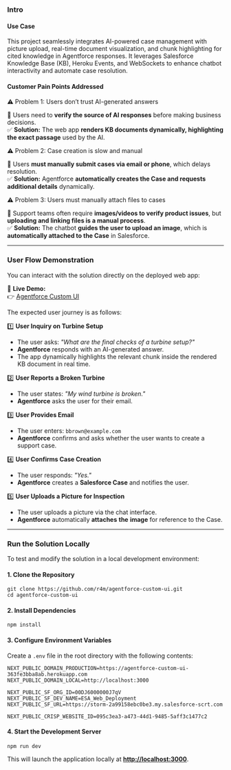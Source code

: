 ### **Intro**

#### Use Case

This project seamlessly integrates AI-powered case management with picture upload, real-time document visualization, and chunk highlighting for cited knowledge in Agentforce responses. It leverages Salesforce Knowledge Base (KB), Heroku Events, and WebSockets to enhance chatbot interactivity and automate case resolution.

#### Customer Pain Points Addressed

⚠️ Problem 1: Users don’t trust AI-generated answers

🔻 Users need to **verify the source of AI responses** before making business decisions.  
✅ **Solution:** The web app **renders KB documents dynamically, highlighting the exact passage** used by the AI.

⚠️ Problem 2: Case creation is slow and manual

🔻 Users **must manually submit cases via email or phone**, which delays resolution.  
✅ **Solution:** Agentforce **automatically creates the Case and requests additional details** dynamically.

⚠️ Problem 3: Users must manually attach files to cases

🔻 Support teams often require **images/videos to verify product issues**, but **uploading and linking files is a manual process**.  
✅ **Solution:** The chatbot **guides the user to upload an image**, which is **automatically attached to the Case** in Salesforce.

---

### **User Flow Demonstration**

You can interact with the solution directly on the deployed web app:

🔗 **Live Demo:**  
 👉 [Agentforce Custom UI](https://agentforce-custom-ui-363fe3bba8ab.herokuapp.com/)

The expected user journey is as follows:

1️⃣ **User Inquiry on Turbine Setup**

* The user asks: *"What are the final checks of a turbine setup?"*  
* **Agentforce** responds with an AI-generated answer.  
* The app dynamically highlights the relevant chunk inside the rendered KB document in real time.

2️⃣ **User Reports a Broken Turbine**

* The user states: *"My wind turbine is broken."*  
* **Agentforce** asks the user for their email.

3️⃣ **User Provides Email**

* The user enters: `bbrown@example.com`  
* **Agentforce** confirms and asks whether the user wants to create a support case.

4️⃣ **User Confirms Case Creation**

* The user responds: *"Yes."*  
* **Agentforce** creates a **Salesforce Case** and notifies the user.

5️⃣ **User Uploads a Picture for Inspection**

* The user uploads a picture via the chat interface.  
* **Agentforce** automatically **attaches** **the** **image** for reference to the Case.

---

### **Run the Solution Locally**

To test and modify the solution in a local development environment:

#### **1\. Clone the Repository**

```
git clone https://github.com/r4m/agentforce-custom-ui.git
cd agentforce-custom-ui
```

#### **2\. Install Dependencies**

```
npm install
```

#### **3\. Configure Environment Variables**

Create a `.env` file in the root directory with the following contents:

```
NEXT_PUBLIC_DOMAIN_PRODUCTION=https://agentforce-custom-ui-363fe3bba8ab.herokuapp.com
NEXT_PUBLIC_DOMAIN_LOCAL=http://localhost:3000

NEXT_PUBLIC_SF_ORG_ID=00DJ6000000J7qV
NEXT_PUBLIC_SF_DEV_NAME=ESA_Web_Deployment
NEXT_PUBLIC_SF_URL=https://storm-2a99158ebc0be3.my.salesforce-scrt.com

NEXT_PUBLIC_CRISP_WEBSITE_ID=095c3ea3-a473-44d1-9485-5aff3c1477c2
```

#### **4\. Start the Development Server**

```
npm run dev
```

This will launch the application locally at [**http://localhost:3000**](http://localhost:3000/).
